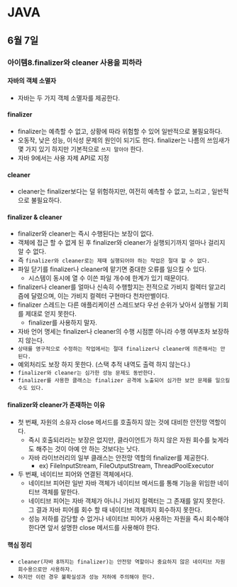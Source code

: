 # JAVA

## 6월 7일

### 아이템8.finalizer와 cleaner 사용을 피하라

#### 자바의 객체 소멸자
- 자바는 두 가지 객체 소멸자를 제공한다.

#### finalizer
- finalizer는 예측할 수 없고, 상황에 따라 위험할 수 있어 일반적으로 불필요하다.
- 오동작, 낮은 성능, 이식성 문제의 원인이 되기도 한다. finalizer는 나름의 쓰임새가 몇 가지 있기 하지만 기본적으로 `쓰지 말아야` 한다.
- 자바 9에서는 사용 자제 API로 지정

#### cleaner
- cleaner는 finalizer보다는 덜 위험하지만, 여전히 예측할 수 없고, 느리고 , 일반적으로 불필요하다.

#### finalizer & cleaner
- finalizer와 cleaner는 즉시 수행된다는 보장이 없다.
- 객체에 접근 할 수 없게 된 후 finalizer와 cleaner가 실행되기까지 얼마나 걸리지 알 수 없다.
- 즉 `finalizer와 cleaner로는 제때 실행되어야 하는 작업은 절대 할 수 없다.`
- 파일 닫기를 finalizer나 cleaner에 맡기면 중대한 오류를 일으킬 수 있다.
    - 시스템이 동시에 열 수 이쓴 파일 개수에 한계가 있기 때문이다.
- finalizer나 cleaner를 얼마나 신속히 수행할지는 전적으로 가비지 컬렉터 알고리즘에 달렸으며, 이는 가비지 컬렉터 구현마다 천차만별이다.
- finalizer 스레드는 다른 애플리케이션 스레드보다 우선 순위가 낮아서 실행될 기회를 제대로 얻지 못한다.
    - finalizer를 사용하지 말자. 
- 자바 언어 명세는 finalizer나 cleaner의 수행 시점뿐 아니라 수행 여부조차 보장하지 않는다.
- `상태를 영구적으로 수정하는 작업에서는 절대 finalizer나 cleaner에 의존해서는 안 된다.`
- 예외처리도 보장 하지 못한다. (스택 추적 내역도 출력 하지 않는다.)
- `finalizer와 cleaner는 심가한 성능 문제도 동반한다.`
- `finalizer를 사용한 클래스는 finalizer 공격에 노출되어 심가한 보안 문제를 일으킬 수도 있다.`

#### finalizer와 cleaner가 존재하는 이유
- 첫 번째, 자원의 소유자 close 메서드를 호출하지 않는 것에 대비한 안전망 역할이다.
    - 즉시 호출되리라는 보장은 없지만, 클라이언트가 하지 않은 자원 회수를 늦게라도 해주는 것이 아예 안 하는 것보다는 낫다.
    - 자바 라이브러리의 일부 클래스는 안전망 역할의 finalizer를 제공한다.
        - ex) FileInputStream, FileOutputStream, ThreadPoolExecutor
- 두 번째, 네이티브 피어와 연결된 객체에서다.
    - 네이티브 피어란 일반 자바 객체가 네이티브 메서드를 통해 기능을 위임한 네이티브 객체를 말한다.
    - 네이티브 피어는 자바 객체가 아니니 가비지 컬렉터는 그 존재를 알지 못한다. 그 결과 자바 피어를 회수 할 때 네이티브 객체까지 회수하지 못한다.
    - 성능 저하를 감당할 수 없거나 네이티브 피어가 사용하는 자원을 즉시 회수해야 한다면 앞서 설명한 close 메서드를 사용해야 한다.

#### 핵심 정리
- `cleaner(자바 8까지는 finalizer)는 안전망 역할이나 중요하지 않은 네이티브 자원 회수용으로만 사용하자.`
- `하지만 이런 경우 불확실성과 성능 저하에 주의해야 한다.`
